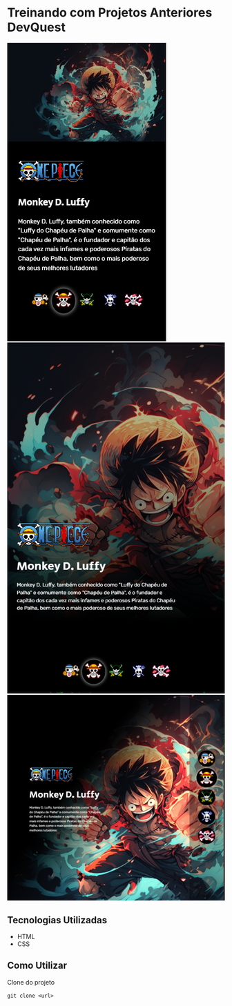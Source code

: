 # Treinando com Projetos Anteriores DevQuest

<img src="./src/assets/design/mobile.png"> 
<img src="./src/assets/design/mediun.png"> 
<img src="./src/assets/design/large.png"> 

## Tecnologias Utilizadas
- HTML
- CSS

## Como Utilizar
Clone do projeto
```
git clone <url>
```
